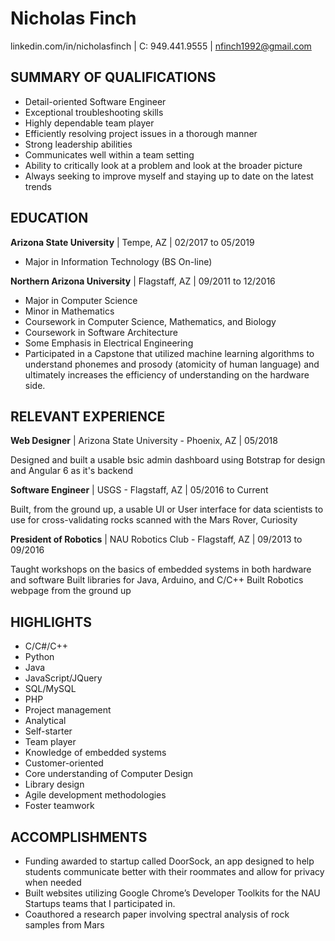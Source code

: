 # Nicholas Finch
linkedin.com/in/nicholasfinch | C: 949.441.9555 | nfinch1992@gmail.com

SUMMARY OF QUALIFICATIONS
--

- Detail-oriented Software Engineer 
- Exceptional troubleshooting skills 
- Highly dependable team player 
- Efficiently resolving project issues in a thorough manner 
- Strong leadership abilities 
- Communicates well within a team setting 
- Ability to critically look at a problem and look at the broader picture 
- Always seeking to improve myself and staying up to date on the latest trends

EDUCATION
--

**Arizona State University** | Tempe, AZ | 02/2017 to 05/2019

- Major in Information Technology (BS On-line)


**Northern Arizona University** | Flagstaff, AZ | 09/2011 to 12/2016

- Major in Computer Science
- Minor in Mathematics
- Coursework in Computer Science, Mathematics, and Biology
- Coursework in Software Architecture
- Some Emphasis in Electrical Engineering
- Participated in a Capstone that utilized machine learning algorithms to understand phonemes and prosody (atomicity of human language) and ultimately increases the efficiency of understanding on the hardware side.

RELEVANT EXPERIENCE
--
**Web Designer** | Arizona State University - Phoenix, AZ | 05/2018

Designed and built a usable bsic admin dashboard using Botstrap for design and Angular 6 as it's backend

**Software Engineer** | USGS - Flagstaff, AZ | 05/2016 to Current

Built, from the ground up, a usable UI or User interface for data scientists to use for cross-validating rocks scanned with the Mars Rover, Curiosity

**President of Robotics** | NAU Robotics Club - Flagstaff, AZ | 09/2013 to 09/2016

Taught workshops on the basics of embedded systems in both hardware and software
Built libraries for Java, Arduino, and C/C++
Built Robotics webpage from the ground up

HIGHLIGHTS
--
- C/C#/C++
- Python
- Java
- JavaScript/JQuery
- SQL/MySQL
- PHP
- Project management
- Analytical
- Self-starter
- Team player
- Knowledge of embedded systems
- Customer-oriented
- Core understanding of Computer Design
- Library design
- Agile development methodologies
- Foster teamwork

ACCOMPLISHMENTS
--

- Funding awarded to startup called DoorSock, an app designed to help students communicate better with their roommates and allow for privacy when needed
- Built websites utilizing Google Chrome’s Developer Toolkits for the NAU Startups teams that I participated in.
- Coauthored a research paper involving spectral analysis of rock samples from Mars

